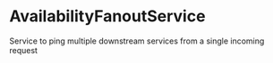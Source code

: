 # AvailabilityFanoutService
Service to ping multiple downstream services from a single incoming request

